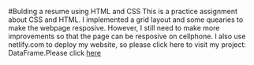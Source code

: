#Bulding a resume using HTML and CSS
This is a practice assignment about CSS and HTML. I implemented a grid layout and some quearies to make the webpage resposive. However, I still need to make more improvements so that the page can be resposive on cellphone.
I also use netlify.com to deploy my website, so please click here to visit my project: DataFrame.Please click [here](
https://main--gabrielaguayararesume.netlify.app/ )
